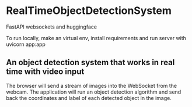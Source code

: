# RealTimeObjectDetectionSystem

FastAPI websockets and huggingface

To run locally, make an virtual env, install requirements and run server with uvicorn app:app

## An object detection system that works in real time with video input

The browser will send a stream of images into the WebSocket from the webcam. The application will run an object detection algorithm and send back the coordinates and label of each detected object in the image.
